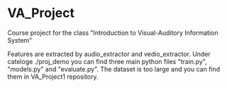 # VA_Project
Course project for the class "Introduction to Visual-Auditory Information System"

Features are extracted by audio_extractor and vedio_extractor.
Under cateloge ./proj_demo you can find three main python files "train.py", "models.py" and "evaluate.py".
The dataset is too large and you can find them in VA_Project1 repository.
